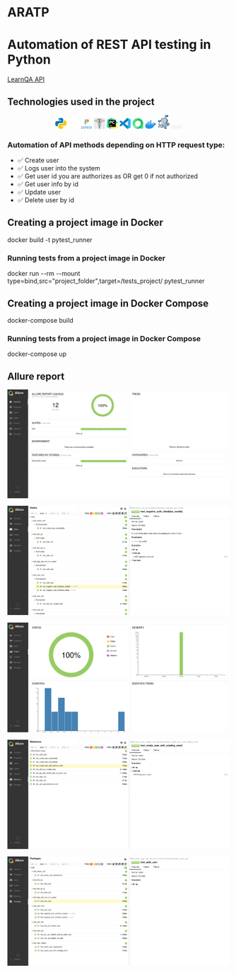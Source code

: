 # ARATP
<h1> Automation of REST API testing in Python </h1>

<a target="_blank" href="https://playground.learnqa.ru/api/map/">LearnQA API</a>



<!-- Technologies used in the project -->

<h2> Technologies used in the project</h2>
<p  align="center">
  <code><img width="5%" title="Python" src="icons/python.png"></code>
  <code><img width="5%" title="Github" src="icons/github.png"></code>
  <code><img width="5%" title="Pytest" src="icons/pytest.png"></code>
  <code><img width="5%" title="Requests" src="icons/requests.png"></code>
  <code><img width="5%" title="PyCharm" src="icons/pycharm.png"></code>
  <code><img width="5%" title="VS Code" src="icons/vscode.png"></code>
  <code><img width="5%" title="Allure Report" src="icons/allure.png"></code>
  <code><img width="5%" title="Docker" src="icons/docker.png"></code>
  <code><img width="5%" title="Docker Compose" src="icons/docker-compose.png"></code>
  <code><img width="5%" title="Faker" src="icons/faker.png"></code>
</p>


<!-- Test cases -->

### Automation of API methods depending on HTTP request type:

* ✅ Create user
* ✅ Logs user into the system
* ✅ Get user id you are authorizes as OR get 0 if not authorized
* ✅ Get user info by id
* ✅ Update user
* ✅ Delete user by id


<!-- Docker -->

<h2>Creating a project image in Docker</h2>
docker build -t pytest_runner

<h3>Running tests from a project image in Docker</h3>
docker run --rm --mount type=bind,src="project_folder",target=/tests_project/ pytest_runner

<!-- Docker Compose -->

<h2>Creating a project image in Docker Compose</h2>
docker-compose build

<h3>Running tests from a project image in Docker Compose</h3>
docker-compose up


<!-- Allure report -->

<h2> Allure report </h2>

<p  align="center">
  <code><img title="Overview" src="images/overview.png"></code>

  <code><img title="Suites" src="images/suites.png"></code>

  <code><img title="Graphs" src="images/graphs.png"></code>

  <code><img title="Behaviors" src="images/behaviors.png"></code>

  <code><img title="Packages" src="images/packages.png"></code>
</p>
